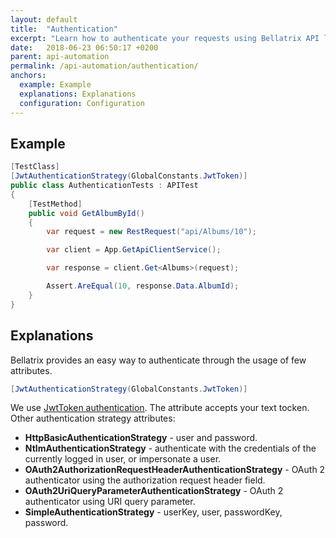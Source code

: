 ```yaml
---
layout: default
title:  "Authentication"
excerpt: "Learn how to authenticate your requests using Bellatrix API library."
date:   2018-06-23 06:50:17 +0200
parent: api-automation
permalink: /api-automation/authentication/
anchors:
  example: Example
  explanations: Explanations
  configuration: Configuration
---
```

Example
-------
```csharp
[TestClass]
[JwtAuthenticationStrategy(GlobalConstants.JwtToken)]
public class AuthenticationTests : APITest
{
    [TestMethod]
    public void GetAlbumById()
    {
        var request = new RestRequest("api/Albums/10");

        var client = App.GetApiClientService();

        var response = client.Get<Albums>(request);

        Assert.AreEqual(10, response.Data.AlbumId);
    }
}
```

Explanations
------------
Bellatrix provides an easy way to authenticate through the usage of few attributes.
```csharp
[JwtAuthenticationStrategy(GlobalConstants.JwtToken)]
```
We use [JwtToken authentication]( https://tools.ietf.org/html/draft-ietf-oauth-json-web-token). The attribute accepts your text tocken.
Other authentication strategy attributes:

- **HttpBasicAuthenticationStrategy** - user and password.
- **NtlmAuthenticationStrategy** - authenticate with the credentials of the currently logged in user, or impersonate a user.
- **OAuth2AuthorizationRequestHeaderAuthenticationStrategy** - OAuth 2 authenticator using the authorization request header field.
- **OAuth2UriQueryParameterAuthenticationStrategy** - OAuth 2 authenticator using URI query parameter.
- **SimpleAuthenticationStrategy** - userKey, user, passwordKey, password.